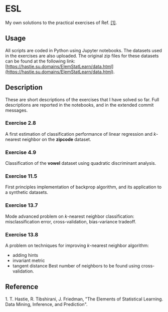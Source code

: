 # ESL

My own solutions to the practical exercises of Ref. [\[1\]](#ref). 

## Usage 

All scripts are coded in Python using Jupyter notebooks. 
The datasets used in the exercises are also uploaded. 
The original zip files for these datasets can be found at the following link: 
[https://hastie.su.domains/ElemStatLearn/data.html](https://hastie.su.domains/ElemStatLearn/data.html).  

## Description

These are short descriptions of the exercises that I have solved so far. 
Full descriptions are reported in the notebooks, and in the extended commit messages. 

### Exercise 2.8 

A first estimation of classification performance of linear regression and *k*-nearest neighbor on the **zipcode** dataset.   

### Exercise 4.9

Classification of the **vowel** dataset using quadratic discriminant analysis.  

### Exercise 11.5

First principles implementation of backprop algorithm, and its application to a synthetic datasets. 

### Exercise 13.7

Mode advanced problem on *k*-nearest neighbor classification: misclassification error, cross-validation, bias-variance tradeoff.   

### Exercise 13.8

A problem on techniques for improving *k*-nearest neighbor algorithm: 
  - adding hints 
  - invariant metric
  - tangent distance 
Best number of neighbors to be found using cross-validation. 


## Reference
<a name="ref"></a> 1. T. Hastie, R. Tibshirani, J. Friedman, "The Elements of Statistical Learning. Data Mining, Inference, and Prediction". 
